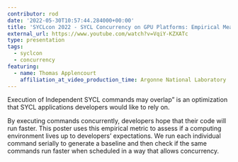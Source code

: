 ```yaml
---
contributor: rod
date: '2022-05-30T10:57:44.284000+00:00'
title: 'SYCLcon 2022 - SYCL Concurrency on GPU Platforms: Empirical Measurement'
external_url: https://www.youtube.com/watch?v=VqiY-KZXATc
type: presentation
tags:
  - syclcon
  - concurrency
featuring:
  - name: Thomas Applencourt
    affiliation_at_video_production_time: Argonne National Laboratory
---
```


Execution of Independent SYCL commands may overlap” is an optimization that SYCL applications developers would like to
rely on.

By executing commands concurrently, developers hope that their code will run faster. This poster uses this empirical
metric to assess if a computing environment lives up to developers’ expectations. We run each individual command
serially to generate a baseline and then check if the same commands run faster when scheduled in a way that allows
concurrency.

